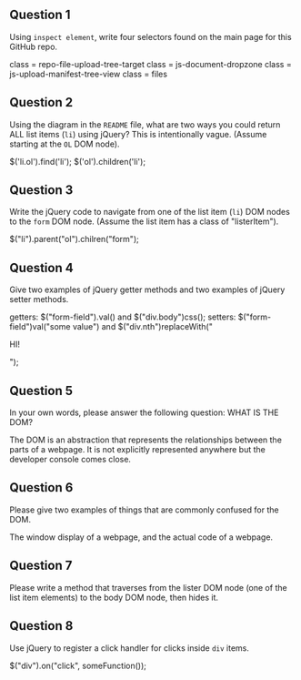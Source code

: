## Question 1

Using `inspect element`, write four selectors found on the main page for this
GitHub repo.

<!-- your answer starts here -->
class = repo-file-upload-tree-target
class = js-document-dropzone
class = js-upload-manifest-tree-view
class = files
<!-- your answer ends here -->

## Question 2

Using the diagram in the `README` file, what are two ways you could return ALL
list items (`li`) using jQuery? This is intentionally vague. (Assume starting
at the `OL` DOM node).

<!-- your answer starts here -->
$('li.ol').find('li');
$('ol').children('li');
<!-- your answer ends here -->

## Question 3

Write the jQuery code to navigate from one of the list item (`li`) DOM nodes to
the `form` DOM node. (Assume the list item has a class of "listerItem").

<!-- your answer starts here -->
$("li").parent("ol").chilren("form");
<!-- your answer ends here -->

## Question 4

Give two examples of jQuery getter methods and two examples of jQuery setter
methods.

<!-- your answer starts here -->
getters: $("form-field").val() and $("div.body")css();
setters: $("form-field")val("some value") and
$("div.nth")replaceWith("<p>HI!<p>");
<!-- your answer ends here -->

## Question 5

In your own words, please answer the following question: WHAT IS THE DOM?

<!-- your answer starts here -->
The DOM is an abstraction that represents the relationships between the parts
of a webpage. It is not explicitly represented anywhere but the developer
console comes close.
<!-- your answer ends here -->

## Question 6

Please give two examples of things that are commonly confused for the DOM.

<!-- your answer starts here -->
The window display of a webpage, and the actual code of a webpage.
<!-- your answer ends here -->

## Question 7

Please write a method that traverses from the lister DOM node (one of the list
item elements) to the body DOM node, then hides it.

<!-- your answer starts here -->

<!-- your answer ends here -->

## Question 8

Use jQuery to register a click handler for clicks inside `div` items.

<!-- your answer starts here -->
$("div").on("click", someFunction());
<!-- your answer ends here -->
